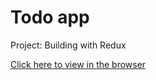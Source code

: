 # Todo app

Project: Building with Redux

[Click here to view in the browser](https://bojana12.github.io/redux-todo/)
